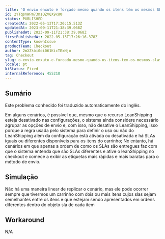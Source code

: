```yaml
---
title: 'O envio enxuto é forçado mesmo quando os itens têm os mesmos SLAs, mas em uma ordenação diferente'
id: 2YTqsVWPm73msQZVQX9x80
status: PUBLISHED
createdAt: 2022-05-13T17:26:15.513Z
updatedAt: 2023-09-11T21:38:39.068Z
publishedAt: 2023-09-11T21:38:39.068Z
firstPublishedAt: 2022-05-13T17:26:16.378Z
contentType: knownIssue
productTeam: Checkout
author: 2mXZkbi0oi061KicTExNjo
tag: Checkout
slug: o-envio-enxuto-e-forcado-mesmo-quando-os-itens-tem-os-mesmos-slas-mas-em-uma-ordenacao-diferente
locale: pt
kiStatus: Fixed
internalReference: 455218
---
```


## Sumário

<div class="alert alert-info">
  <p>Este problema conhecido foi traduzido automaticamente do inglês.</p>
</div>


Em alguns cenários, é possível que, mesmo que o recurso LeanShipping esteja desativado nas configurações, o sistema ainda considere necessário agrupar as opções de envio e, com isso, não desative o LeanShipping, isso porque a regra usada pelo sistema para definir o uso ou não do LeanShipping além da configuração está ativada ou desativada e há SLAs iguais ou diferentes disponíveis para os itens do carrinho;
No entanto, há cenários em que apenas a ordem de como os SLAs são entregues faz com que o sistema entenda que são SLAs diferentes e ative o leanShipping no checkout e comece a exibir as etiquetas mais rápidas e mais baratas para o método de envio.

## Simulação


Não há uma maneira linear de replicar o cenário, mas ele pode ocorrer sempre que tivermos um carrinho com dois ou mais itens cujos slas sejam semelhantes entre os itens e que estejam sendo apresentados em ordens diferentes dentro do objeto sla de cada item

## Workaround


N/A




